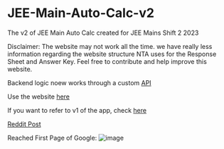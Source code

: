 # JEE-Main-Auto-Calc-v2

The v2 of JEE Main Auto Calc created for JEE Mains Shift 2 2023

Disclaimer: The website may not work all the time. we have really less information regarding the website structure NTA uses for the Response Sheet and Answer Key. Feel free to contribute and help improve this website.

Backend logic noew works through a custom [API](https://github.com/Threadsnappers/JEE_Calc_API)

Use the website [here](https://jee-main-auto-calc-v2.vercel.app/)

If you want to refer to v1 of the app, check [here](https://github.com/The-Coder-Kishor/JEE-Main-Automatic-Calculator)

[Reddit Post](http://reddit.com/r/JEENEETards/comments/12s2tnr/jee_main_auto_calculator/)

Reached First Page of Google:
![image](https://user-images.githubusercontent.com/58686913/233450864-6fc1b1ac-6620-4457-a7e3-0d3b60c8efa5.png)
